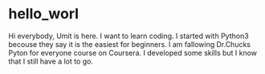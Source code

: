 # hello_worl

Hi everybody,
Umit is here. I want to learn coding. I started with Python3 becouse they say it is the easiest for beginners. I am fallowing Dr.Chucks Pyton for everyone course on Coursera. I developed some skills but I know that I still have a lot to go.
